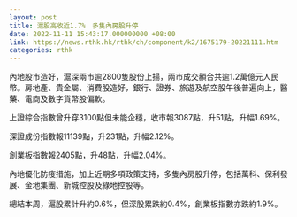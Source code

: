 ```yaml
---
layout: post
title: 滬股高收近1.7%　多隻內房股升停
date: 2022-11-11 15:43:17.000000000 +08:00
link: https://news.rthk.hk/rthk/ch/component/k2/1675179-20221111.htm
categories: rthk
---
```


內地股市造好，滬深兩市逾2800隻股份上揚，兩市成交額合共逾1.2萬億元人民幣。房地產、貴金屬、消費股造好，銀行、證券、旅遊及航空股午後普遍向上，醫藥、電商及數字貨幣股偏軟。

上證綜合指數曾升穿3100點但未能企穩，收市報3087點，升51點，升幅1.69%。

深證成份指數報11139點，升231點，升幅2.12%。

創業板指數報2405點，升48點，升幅2.04%。

內地優化防疫措施，加上近期多項政策支持，多隻內房股升停，包括萬科、保利發展、金地集團、新城控股及綠地控股等。

總結本周，滬股累計升約0.6%，但深股累跌約0.4%，創業板指數亦跌約1.9%。
